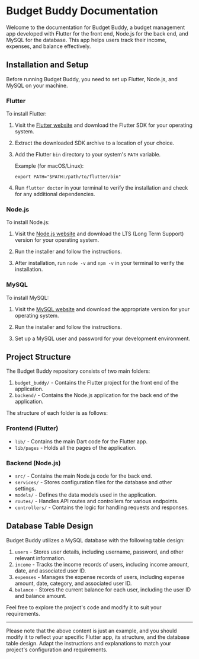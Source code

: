 # Budget Buddy Documentation

Welcome to the documentation for Budget Buddy, a budget management app developed with Flutter for the front end, Node.js for the back end, and MySQL for the database. This app helps users track their income, expenses, and balance effectively.

## Installation and Setup

Before running Budget Buddy, you need to set up Flutter, Node.js, and MySQL on your machine.

### Flutter

To install Flutter:

1. Visit the [Flutter website](https://flutter.dev/) and download the Flutter SDK for your operating system.

2. Extract the downloaded SDK archive to a location of your choice.

3. Add the Flutter `bin` directory to your system's `PATH` variable.

   Example (for macOS/Linux):
   ```
   export PATH="$PATH:/path/to/flutter/bin"
   ```

4. Run `flutter doctor` in your terminal to verify the installation and check for any additional dependencies.

### Node.js

To install Node.js:

1. Visit the [Node.js website](https://nodejs.org/) and download the LTS (Long Term Support) version for your operating system.

2. Run the installer and follow the instructions.

3. After installation, run `node -v` and `npm -v` in your terminal to verify the installation.

### MySQL

To install MySQL:

1. Visit the [MySQL website](https://www.mysql.com/) and download the appropriate version for your operating system.

2. Run the installer and follow the instructions.

3. Set up a MySQL user and password for your development environment.

## Project Structure

The Budget Buddy repository consists of two main folders:

1. `budget_buddy/` - Contains the Flutter project for the front end of the application.
2. `backend/` - Contains the Node.js application for the back end of the application.

The structure of each folder is as follows:

### Frontend (Flutter)

- `lib/` - Contains the main Dart code for the Flutter app.
- `lib/pages` - Holds all the pages of the application.

### Backend (Node.js)

- `src/` - Contains the main Node.js code for the back end.
- `services/` - Stores configuration files for the database and other settings.
- `models/` - Defines the data models used in the application.
- `routes/` - Handles API routes and controllers for various endpoints.
- `controllers/` - Contains the logic for handling requests and responses.

## Database Table Design

Budget Buddy utilizes a MySQL database with the following table design:

1. `users` - Stores user details, including username, password, and other relevant information.
2. `income` - Tracks the income records of users, including income amount, date, and associated user ID.
3. `expenses` - Manages the expense records of users, including expense amount, date, category, and associated user ID.
4. `balance` - Stores the current balance for each user, including the user ID and balance amount.

Feel free to explore the project's code and modify it to suit your requirements. 

---

Please note that the above content is just an example, and you should modify it to reflect your specific Flutter app, its structure, and the database table design. Adapt the instructions and explanations to match your project's configuration and requirements.
